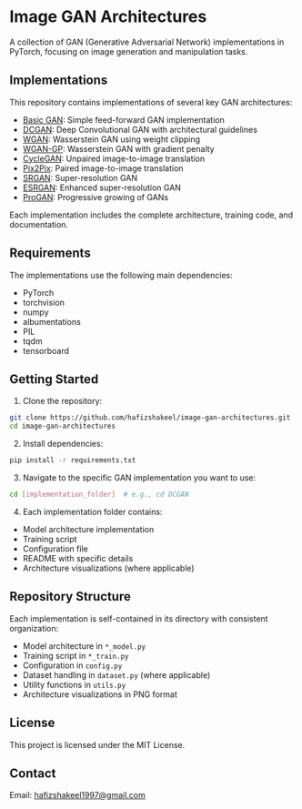 # Image GAN Architectures

A collection of GAN (Generative Adversarial Network) implementations in PyTorch, focusing on image generation and manipulation tasks.

## Implementations

This repository contains implementations of several key GAN architectures:

- [Basic GAN](Basic%20GAN/): Simple feed-forward GAN implementation
- [DCGAN](DCGAN/): Deep Convolutional GAN with architectural guidelines
- [WGAN](WGAN/): Wasserstein GAN using weight clipping
- [WGAN-GP](WGAN-GP/): Wasserstein GAN with gradient penalty
- [CycleGAN](CycleGAN/): Unpaired image-to-image translation
- [Pix2Pix](Pix2Pix/): Paired image-to-image translation
- [SRGAN](SRGAN/): Super-resolution GAN
- [ESRGAN](ESRGAN/): Enhanced super-resolution GAN
- [ProGAN](ProGAN/): Progressive growing of GANs

Each implementation includes the complete architecture, training code, and documentation.

## Requirements

The implementations use the following main dependencies:
- PyTorch
- torchvision
- numpy
- albumentations
- PIL
- tqdm
- tensorboard

## Getting Started

1. Clone the repository:
```bash
git clone https://github.com/hafizshakeel/image-gan-architectures.git
cd image-gan-architectures
```

2. Install dependencies:
```bash
pip install -r requirements.txt
```

3. Navigate to the specific GAN implementation you want to use:
```bash
cd [implementation_folder]  # e.g., cd DCGAN
```

4. Each implementation folder contains:
- Model architecture implementation
- Training script
- Configuration file
- README with specific details
- Architecture visualizations (where applicable)

## Repository Structure

Each implementation is self-contained in its directory with consistent organization:
- Model architecture in `*_model.py`
- Training script in `*_train.py`
- Configuration in `config.py`
- Dataset handling in `dataset.py` (where applicable)
- Utility functions in `utils.py`
- Architecture visualizations in PNG format

## License

This project is licensed under the MIT License.

## Contact
  
Email: hafizshakeel1997@gmail.com
